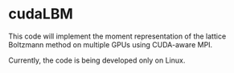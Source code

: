 # cudaLBM

This code will implement the moment representation of the lattice Boltzmann method on multiple GPUs using CUDA-aware MPI.

Currently, the code is being developed only on Linux.
